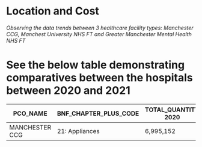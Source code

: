 # Location and Cost 
_Observing the data trends between 3 healthcare facility types: Manchester CCG, Manchest University NHS FT and Greater Manchester Mental Health NHS FT_

# See the below table demonstrating comparatives between the hospitals between 2020 and 2021 

|PCO_NAME        |BNF_CHAPTER_PLUS_CODE     |TOTAL_QUANTITY 2020     |TOTAL_COST 2020        |Total_QUANTITY 2021  | TOTAL_COST 2021  |
|----------------|--------------------------|------------------------|-----------------------|---------------------|------------------|
MANCHESTER CCG   |21: Appliances            |6,995,152               |£369,105.9             |7,691,279            |£414,958.2        | 
 


